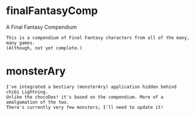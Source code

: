 # finalFantasyComp
A Final Fantasy Compendium
```
This is a compendium of Final Fantasy characters from all of the many, many games. 
(Although, not yet complete.)
```

# monsterAry
```
I've integrated a bestiary (monsterAry) application hidden behind chibi Lightning. 
Unlike the chocoDex! it's based on the compendium. More of a amalgamation of the two.
There's currently very few monsters; I'll need to update it!
```
